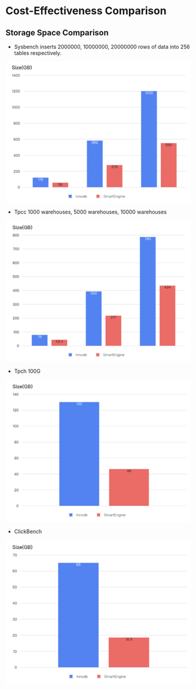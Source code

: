 <h1>Cost-Effectiveness Comparison</h1>
<h2>Storage Space Comparison</h2>

- Sysbench inserts 2000000, 10000000, 20000000 rows of data into 256 tables respectively.

![sysbench space comparison](./image/sysbench_space_comparison.png)

- Tpcc 1000 warehouses, 5000 warehouses, 10000 warehouses

![tpcc space comparison](./image/tpcc_space_comparison.png)

- Tpch 100G

![tpch space comparison](./image/tpch_space_comparison.png)

- ClickBench

![clickbench space comparison](./image/clickbench_space_comparison.png)

